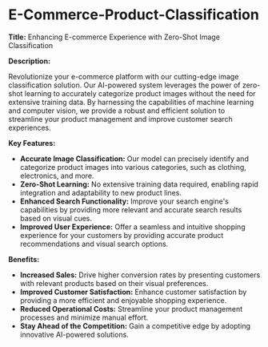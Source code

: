 # E-Commerce-Product-Classification


**Title:** Enhancing E-commerce Experience with Zero-Shot Image Classification

**Description:**

Revolutionize your e-commerce platform with our cutting-edge image classification solution. Our AI-powered system leverages the power of zero-shot learning to accurately categorize product images without the need for extensive training data. By harnessing the capabilities of machine learning and computer vision, we provide a robust and efficient solution to streamline your product management and improve customer search experiences.

**Key Features:**

* **Accurate Image Classification:** Our model can precisely identify and categorize product images into various categories, such as clothing, electronics, and more.
* **Zero-Shot Learning:** No extensive training data required, enabling rapid integration and adaptability to new product lines.
* **Enhanced Search Functionality:** Improve your search engine's capabilities by providing more relevant and accurate search results based on visual cues.
* **Improved User Experience:** Offer a seamless and intuitive shopping experience for your customers by providing accurate product recommendations and visual search options.

**Benefits:**

* **Increased Sales:** Drive higher conversion rates by presenting customers with relevant products based on their visual preferences.
* **Improved Customer Satisfaction:** Enhance customer satisfaction by providing a more efficient and enjoyable shopping experience.
* **Reduced Operational Costs:** Streamline your product management processes and minimize manual effort.
* **Stay Ahead of the Competition:** Gain a competitive edge by adopting innovative AI-powered solutions.


